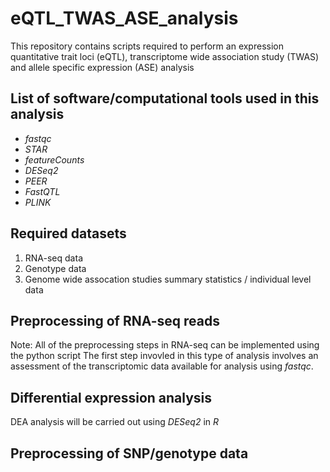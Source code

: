 # eQTL_TWAS_ASE_analysis
This repository contains scripts required to perform an expression quantitative trait loci (eQTL), transcriptome wide association study (TWAS) and allele specific expression (ASE) analysis

## List of software/computational tools used in this analysis
- _fastqc_
- _STAR_
- _featureCounts_
- _DESeq2_
- _PEER_
- _FastQTL_
- _PLINK_

## Required datasets
1. RNA-seq data
2. Genotype data
3. Genome wide assocation studies summary statistics / individual level data

## Preprocessing of RNA-seq reads
Note: All of the preprocessing steps in RNA-seq can be implemented using the python script
The first step invovled in this type of analysis involves an assessment of the transcriptomic data available for analysis using _fastqc_. 

## Differential expression analysis
DEA analysis will be carried out using _DESeq2_ in _R_

## Preprocessing of SNP/genotype data
